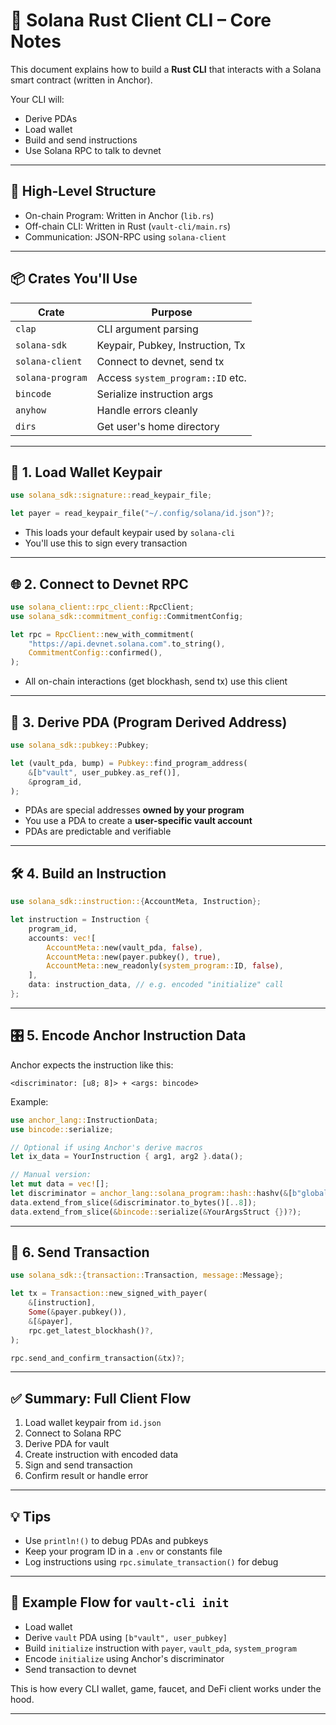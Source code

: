 # 🧠 Solana Rust Client CLI – Core Notes

This document explains how to build a **Rust CLI** that interacts with a Solana smart contract (written in Anchor).

Your CLI will:
- Derive PDAs
- Load wallet
- Build and send instructions
- Use Solana RPC to talk to devnet

---

## 🧱 High-Level Structure

- On-chain Program: Written in Anchor (`lib.rs`)
- Off-chain CLI: Written in Rust (`vault-cli/main.rs`)
- Communication: JSON-RPC using `solana-client`

---

## 📦 Crates You'll Use

| Crate            | Purpose                                |
|------------------|----------------------------------------|
| `clap`           | CLI argument parsing                   |
| `solana-sdk`     | Keypair, Pubkey, Instruction, Tx       |
| `solana-client`  | Connect to devnet, send tx             |
| `solana-program` | Access `system_program::ID` etc.       |
| `bincode`        | Serialize instruction args             |
| `anyhow`         | Handle errors cleanly                  |
| `dirs`           | Get user's home directory              |

---

## 🔐 1. Load Wallet Keypair

```rust
use solana_sdk::signature::read_keypair_file;

let payer = read_keypair_file("~/.config/solana/id.json")?;
```

- This loads your default keypair used by `solana-cli`
- You'll use this to sign every transaction

---

## 🌐 2. Connect to Devnet RPC

```rust
use solana_client::rpc_client::RpcClient;
use solana_sdk::commitment_config::CommitmentConfig;

let rpc = RpcClient::new_with_commitment(
    "https://api.devnet.solana.com".to_string(),
    CommitmentConfig::confirmed(),
);
```

- All on-chain interactions (get blockhash, send tx) use this client

---

## 🧠 3. Derive PDA (Program Derived Address)

```rust
use solana_sdk::pubkey::Pubkey;

let (vault_pda, bump) = Pubkey::find_program_address(
    &[b"vault", user_pubkey.as_ref()],
    &program_id,
);
```

- PDAs are special addresses **owned by your program**
- You use a PDA to create a **user-specific vault account**
- PDAs are predictable and verifiable

---

## 🛠️ 4. Build an Instruction

```rust
use solana_sdk::instruction::{AccountMeta, Instruction};

let instruction = Instruction {
    program_id,
    accounts: vec![
        AccountMeta::new(vault_pda, false),
        AccountMeta::new(payer.pubkey(), true),
        AccountMeta::new_readonly(system_program::ID, false),
    ],
    data: instruction_data, // e.g. encoded "initialize" call
};
```

---

## 🎛️ 5. Encode Anchor Instruction Data

Anchor expects the instruction like this:

```
<discriminator: [u8; 8]> + <args: bincode>
```

Example:

```rust
use anchor_lang::InstructionData;
use bincode::serialize;

// Optional if using Anchor's derive macros
let ix_data = YourInstruction { arg1, arg2 }.data(); 

// Manual version:
let mut data = vec![];
let discriminator = anchor_lang::solana_program::hash::hashv(&[b"global:initialize"]);
data.extend_from_slice(&discriminator.to_bytes()[..8]);
data.extend_from_slice(&bincode::serialize(&YourArgsStruct {})?);
```

---

## 🚀 6. Send Transaction

```rust
use solana_sdk::{transaction::Transaction, message::Message};

let tx = Transaction::new_signed_with_payer(
    &[instruction],
    Some(&payer.pubkey()),
    &[&payer],
    rpc.get_latest_blockhash()?,
);

rpc.send_and_confirm_transaction(&tx)?;
```

---

## ✅ Summary: Full Client Flow

1. Load wallet keypair from `id.json`
2. Connect to Solana RPC
3. Derive PDA for vault
4. Create instruction with encoded data
5. Sign and send transaction
6. Confirm result or handle error

---

## 💡 Tips

- Use `println!()` to debug PDAs and pubkeys
- Keep your program ID in a `.env` or constants file
- Log instructions using `rpc.simulate_transaction()` for debug

---

## 🧠 Example Flow for `vault-cli init`

- Load wallet
- Derive `vault` PDA using `[b"vault", user_pubkey]`
- Build `initialize` instruction with `payer`, `vault_pda`, `system_program`
- Encode `initialize` using Anchor's discriminator
- Send transaction to devnet

This is how every CLI wallet, game, faucet, and DeFi client works under the hood.

---
